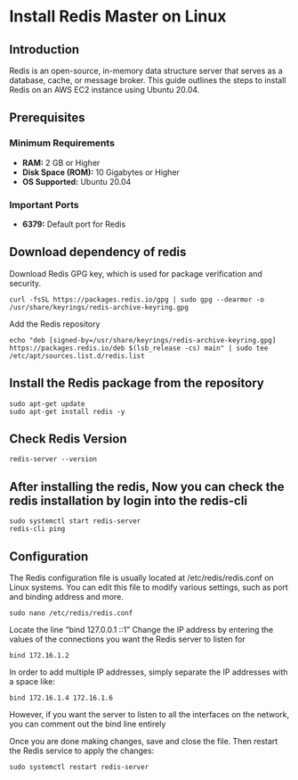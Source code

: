 # Install Redis Master on Linux

## Introduction

Redis is an open-source, in-memory data structure server that serves as a database, cache, or message broker. This guide outlines the steps to install Redis on an AWS EC2 instance using Ubuntu 20.04.

## Prerequisites

### Minimum Requirements

- **RAM:** 2 GB or Higher
- **Disk Space (ROM):** 10 Gigabytes or Higher
- **OS Supported:** Ubuntu 20.04

### Important Ports

- **6379:** Default port for Redis

## Download dependency of redis
Download Redis GPG key, which is used for package verification and security.
```
curl -fsSL https://packages.redis.io/gpg | sudo gpg --dearmor -o /usr/share/keyrings/redis-archive-keyring.gpg
```
Add the Redis repository
```
echo "deb [signed-by=/usr/share/keyrings/redis-archive-keyring.gpg] https://packages.redis.io/deb $(lsb_release -cs) main" | sudo tee /etc/apt/sources.list.d/redis.list
```

## Install the Redis package from the repository
```
sudo apt-get update
sudo apt-get install redis -y
```
## Check Redis Version
```
redis-server --version
```
## After installing the redis, Now you can check the redis installation by login into the redis-cli
```
sudo systemctl start redis-server
redis-cli ping
```
## Configuration
The Redis configuration file is usually located at /etc/redis/redis.conf on Linux systems. You can edit this file to modify various settings, such as port and binding address and more.
```
sudo nano /etc/redis/redis.conf
```
Locate the line “bind 127.0.0.1 ::1”
Change the IP address by entering the values of the connections you want the Redis server to listen for
```
bind 172.16.1.2
```
In order to add multiple IP addresses, simply separate the IP addresses with a space like:
```
bind 172.16.1.4 172.16.1.6
```
However, if you want the server to listen to all the interfaces on the network, you can comment out the bind line entirely

Once you are done making changes, save and close the file. Then restart the Redis service to apply the changes:
```
sudo systemctl restart redis-server
```

